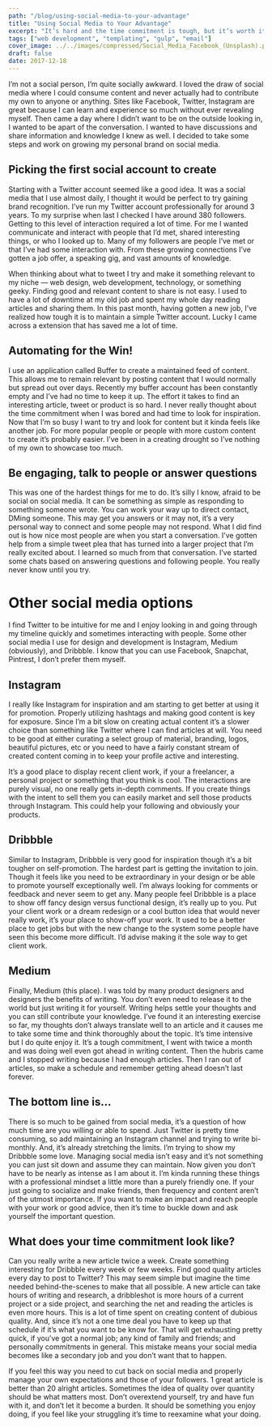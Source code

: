```yaml
---
path: "/blog/using-social-media-to-your-advantage"
title: "Using Social Media to Your Advantage"
excerpt: "It’s hard and the time commitment is tough, but it’s worth it and quite a lot of fun"
tags: ["web development", "templating", "gulp", "email"]
cover_image: ../../images/compressed/Social_Media_Facebook_(Unsplash).png
draft: false
date: 2017-12-18
---
```


I’m not a social person, I’m quite socially awkward. I loved the draw of social media where I could consume content and never actually had to contribute my own to anyone or anything. Sites like Facebook, Twitter, Instagram are great because I can learn and experience so much without ever revealing myself. Then came a day where I didn’t want to be on the outside looking in, I wanted to be apart of the conversation. I wanted to have discussions and share information and knowledge I knew as well. I decided to take some steps and work on growing my personal brand on social media.

## Picking the first social account to create

Starting with a Twitter account seemed like a good idea. It was a social media that I use almost daily, I thought it would be perfect to try gaining brand recognition. I’ve run my Twitter account professionally for around 3 years. To my surprise when last I checked I have around 380 followers. Getting to this level of interaction required a lot of time. For me I wanted communicate and interact with people that I’d met, shared interesting things, or who I looked up to. Many of my followers are people I’ve met or that I’ve had some interaction with. From these growing connections I’ve gotten a job offer, a speaking gig, and vast amounts of knowledge.

When thinking about what to tweet I try and make it something relevant to my niche — web design, web development, technology, or something geeky. Finding good and relevant content to share is not easy. I used to have a lot of downtime at my old job and spent my whole day reading articles and sharing them. In this past month, having gotten a new job, I’ve realized how tough it is to maintain a simple Twitter account. Lucky I came across a extension that has saved me a lot of time.

## Automating for the Win!

I use an application called Buffer to create a maintained feed of content. This allows me to remain relevant by posting content that I would normally but spread out over days. Recently my buffer account has been constantly empty and I’ve had no time to keep it up. The effort it takes to find an interesting article, tweet or product is so hard. I never really thought about the time commitment when I was bored and had time to look for inspiration. Now that I’m so busy I want to try and look for content but it kinda feels like another job. For more popular people or people with more custom content to create it’s probably easier. I’ve been in a creating drought so I’ve nothing of my own to showcase too much.

## Be engaging, talk to people or answer questions

This was one of the hardest things for me to do. It’s silly I know, afraid to be social on social media. It can be something as simple as responding to something someone wrote. You can work your way up to direct contact, DMing someone. This may get you answers or it may not, it’s a very personal way to connect and some people may not respond. What I did find out is how nice most people are when you start a conversation. I’ve gotten help from a simple tweet plea that has turned into a larger project that I’m really excited about. I learned so much from that conversation. I’ve started some chats based on answering questions and following people. You really never know until you try.

# Other social media options

I find Twitter to be intuitive for me and I enjoy looking in and going through my timeline quickly and sometimes interacting with people. Some other social media I use for design and development is Instagram, Medium (obviously), and Dribbble. I know that you can use Facebook, Snapchat, Pintrest, I don’t prefer them myself.

## Instagram

I really like Instagram for inspiration and am starting to get better at using it for promotion. Properly utilizing hashtags and making good content is key for exposure. Since I’m a bit slow on creating actual content it’s a slower choice than something like Twitter where I can find articles at will. You need to be good at either curating a select group of material, branding, logos, beautiful pictures, etc or you need to have a fairly constant stream of created content coming in to keep your profile active and interesting.

It’s a good place to display recent client work, if your a freelancer, a personal project or something that you think is cool. The interactions are purely visual, no one really gets in-depth comments. If you create things with the intent to sell them you can easily market and sell those products through Instagram. This could help your following and obviously your products.

## Dribbble

Similar to Instagram, Dribbble is very good for inspiration though it’s a bit tougher on self-promotion. The hardest part is getting the invitation to join. Though it feels like you need to be extraordinary in your design or be able to promote yourself exceptionally well. I’m always looking for comments or feedback and never seem to get any. Many people feel Dribbble is a place to show off fancy design versus functional design, it’s really up to you. Put your client work or a dream redesign or a cool button idea that would never really work, it’s your place to show-off your work. It used to be a better place to get jobs but with the new change to the system some people have seen this become more difficult. I’d advise making it the sole way to get client work.

## Medium

Finally, Medium (this place). I was told by many product designers and designers the benefits of writing. You don’t even need to release it to the world but just writing it for yourself. Writing helps settle your thoughts and you can still contribute your knowledge. I’ve found it an interesting exercise so far, my thoughts don’t always translate well to an article and it causes me to take some time and think thoroughly about the topic. It’s time intensive but I do quite enjoy it. It’s a tough commitment, I went with twice a month and was doing well even got ahead in writing content. Then the hubris came and I stopped writing because I had enough articles. Then I ran out of articles, so make a schedule and remember getting ahead doesn’t last forever.

## The bottom line is…

There is so much to be gained from social media, it’s a question of how much time are you willing or able to spend. Just Twitter is pretty time consuming, so add maintaining an Instagram channel and trying to write bi-monthly. And, it’s already stretching the limits. I’m trying to show my Dribbble some love. Managing social media isn’t easy and it’s not something you can just sit down and assume they can maintain. Now given you don’t have to be nearly as intense as I am about it. I’m kinda running these things with a professional mindset a little more than a purely friendly one. If your just going to socialize and make friends, then frequency and content aren’t of the utmost importance. If you want to make an impact and reach people with your work or good advice, then it’s time to buckle down and ask yourself the important question.

## What does your time commitment look like?

Can you really write a new article twice a week. Create something interesting for Dribbble every week or few weeks. Find good quality articles every day to post to Twitter? This may seem simple but imagine the time needed behind-the-scenes to make that all possible. A new article can take hours of writing and research, a dribbleshot is more hours of a current project or a side project, and searching the net and reading the articles is even more hours. This is a lot of time spent on creating content of dubious quality. And, since it’s not a one time deal you have to keep up that schedule if it’s what you want to be know for. That will get exhausting pretty quick, if you’ve got a normal job; any kind of family and friends; and personally commitments in general. This mistake means your social media becomes like a secondary job and you don’t want that to happen.

If you feel this way you need to cut back on social media and properly manage your own expectations and those of your followers. 1 great article is better than 20 alright articles. Sometimes the idea of quality over quantity should be what matters most. Don’t overextend yourself, try and have fun with it, and don’t let it become a burden. It should be something you enjoy doing, if you feel like your struggling it’s time to reexamine what your doing.
